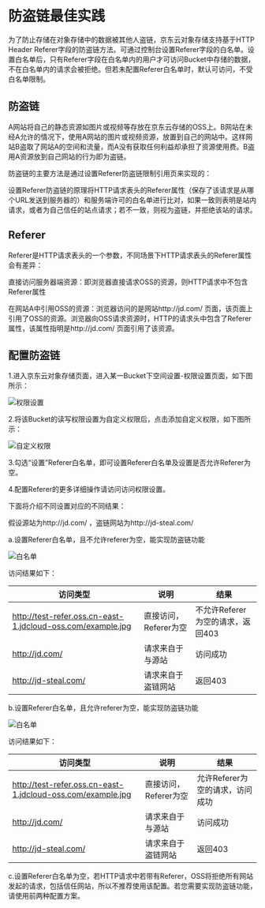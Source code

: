 # 防盗链最佳实践

为了防止存储在对象存储中的数据被其他人盗链，京东云对象存储支持基于HTTP Header Referer字段的防盗链方法。可通过控制台设置Referer字段的白名单。设置白名单后，只有Referer字段在白名单内的用户才可访问Bucket中存储的数据，不在白名单内的请求会被拒绝。但若未配置Referer白名单时，默认可访问，不受白名单限制。

## 防盗链

A网站将自己的静态资源如图片或视频等存放在京东云存储的OSS上。B网站在未经A允许的情况下，使用A网站的图片或视频资源，放置到自己的网站中。这样网站B盗取了网站A的空间和流量，而A没有获取任何利益却承担了资源使用费。B盗用A资源放到自己网站的行为即为盗链。

防盗链的主要方法是通过设置Referer防盗链限制引用页来实现的：

设置Referer防盗链的原理将HTTP请求表头的Referer属性（保存了该请求是从哪个URL发送到服务器的）和服务端许可的白名单进行比对，如果一致则表明是站内请求，或者为自己信任的站点请求；若不一致，则视为盗链，并拒绝该站的请求。

## Referer

Referer是HTTP请求表头的一个参数，不同场景下HTTP请求表头的Referer属性会有差异：

直接访问服务器端资源：即浏览器直接请求OSS的资源，则HTTP请求中不包含Referer属性

在网站A中引用OSS的资源：浏览器访问的是网站http://jd.com/ 页面，该页面上引用了OSS的资源。浏览器向OSS请求资源时，HTTP的请求头中包含了Referer属性，该属性指明是http://jd.com/ 页面引用了该资源。

## 配置防盗链

1.进入京东云对象存储页面，进入某一Bucket下空间设置-权限设置页面，如下图所示：

![权限设置](https://github.com/jdcloudcom/cn/blob/edit/image/Object-Storage-Service/OSS-075.jpg)

2.将该Bucket的读写权限设置为自定义权限后，点击添加自定义权限，如下图所示：

![自定义权限](https://github.com/jdcloudcom/cn/blob/edit/image/Object-Storage-Service/OSS-076.jpg)

3.勾选“设置”Referer白名单，即可设置Referer白名单及设置是否允许Referer为空。

4.配置Referer的更多详细操作请访问访问权限设置。


下面将介绍不同设置对应的不同结果：

假设源站为http://jd.com/ ，盗链网站为http://jd-steal.com/

a.设置Referer白名单，且不允许referer为空，能实现防盗链功能

![白名单](https://github.com/jdcloudcom/cn/blob/edit/image/Object-Storage-Service/OSS-077.jpg)

访问结果如下：

|访问类型|说明|结果|
|-|-|-|
|http://test-refer.oss.cn-east-1.jdcloud-oss.com/example.jpg |直接访问，Referer为空|不允许Referer为空的请求，返回403|
|http://jd.com/|请求来自于与源站|访问成功|
|http://jd-steal.com/|请求来自于盗链网站|返回403|

b.设置Referer白名单，且允许referer为空，能实现防盗链功能

![白名单](https://github.com/jdcloudcom/cn/blob/edit/image/Object-Storage-Service/OSS-078.jpg)

访问结果如下：

|访问类型|说明|结果|
|-|-|-|
|http://test-refer.oss.cn-east-1.jdcloud-oss.com/example.jpg |直接访问，Referer为空|允许Referer为空的请求，访问成功|
|http://jd.com/ |请求来自于与源站|访问成功|
|http://jd-steal.com/ |请求来自于盗链网站|返回403|
c.设置Referer白名单为空，若HTTP请求中若带有Referer，OSS将拒绝所有网站发起的请求，包括信任网站，所以不推荐使用该配置。若您需要实现防盗链功能，请使用前两种配置方案。
